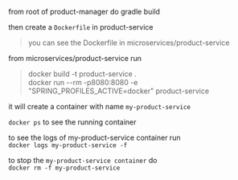 from root of product-manager
do
  gradle build
  
then create a `Dockerfile` in product-service<br>
> you can see the Dockerfile in microservices/product-service

from microservices/product-service
run
  > docker build -t product-service . <br>
  > docker run --rm -p8080:8080 -e "SPRING_PROFILES_ACTIVE=docker" product-service

it will create a container with name `my-product-service` <br>

`docker ps` to see the running container

to see the logs of my-product-service container
run <br>
 `docker logs my-product-service -f`
 
 to stop the `my-product-service container` do <br>
  `docker rm -f my-product-service`